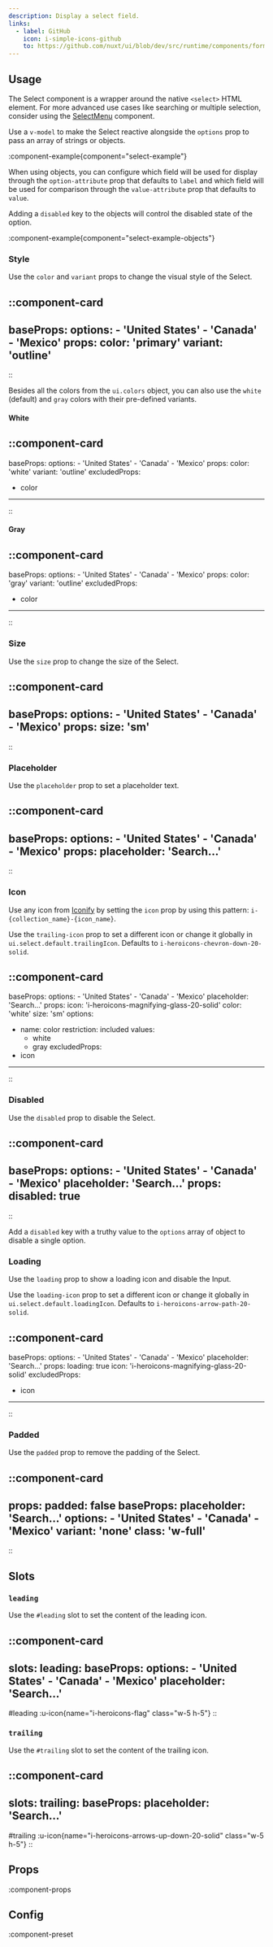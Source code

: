 ```yaml
---
description: Display a select field.
links:
  - label: GitHub
    icon: i-simple-icons-github
    to: https://github.com/nuxt/ui/blob/dev/src/runtime/components/forms/Select.vue
---
```


## Usage

The Select component is a wrapper around the native `<select>` HTML element. For more advanced use cases like searching or multiple selection, consider using the [SelectMenu](/components/select-menu) component.

Use a `v-model` to make the Select reactive alongside the `options` prop to pass an array of strings or objects.

:component-example{component="select-example"}

When using objects, you can configure which field will be used for display through the `option-attribute` prop that defaults to `label` and which field will be used for comparison through the `value-attribute` prop that defaults to `value`.

Adding a `disabled` key to the objects will control the disabled state of the option.

:component-example{component="select-example-objects"}

### Style

Use the `color` and `variant` props to change the visual style of the Select.

::component-card
---
baseProps:
  options:
    - 'United States'
    - 'Canada'
    - 'Mexico'
props:
  color: 'primary'
  variant: 'outline'
---
::

Besides all the colors from the `ui.colors` object, you can also use the `white` (default) and `gray` colors with their pre-defined variants.

#### White

::component-card
---
baseProps:
  options:
    - 'United States'
    - 'Canada'
    - 'Mexico'
props:
  color: 'white'
  variant: 'outline'
excludedProps:
  - color
---
::

#### Gray

::component-card
---
baseProps:
  options:
    - 'United States'
    - 'Canada'
    - 'Mexico'
props:
  color: 'gray'
  variant: 'outline'
excludedProps:
  - color
---
::

### Size

Use the `size` prop to change the size of the Select.

::component-card
---
baseProps:
  options:
    - 'United States'
    - 'Canada'
    - 'Mexico'
props:
  size: 'sm'
---
::

### Placeholder

Use the `placeholder` prop to set a placeholder text.

::component-card
---
baseProps:
  options:
    - 'United States'
    - 'Canada'
    - 'Mexico'
props:
  placeholder: 'Search...'
---
::

### Icon

Use any icon from [Iconify](https://icones.js.org) by setting the `icon` prop by using this pattern: `i-{collection_name}-{icon_name}`.

Use the `trailing-icon` prop to set a different icon or change it globally in `ui.select.default.trailingIcon`. Defaults to `i-heroicons-chevron-down-20-solid`.

::component-card
---
baseProps:
  options:
    - 'United States'
    - 'Canada'
    - 'Mexico'
  placeholder: 'Search...'
props:
  icon: 'i-heroicons-magnifying-glass-20-solid'
  color: 'white'
  size: 'sm'
options:
  - name: color
    restriction: included
    values:
      - white
      - gray
excludedProps:
  - icon
---
::

### Disabled

Use the `disabled` prop to disable the Select.

::component-card
---
baseProps:
  options:
    - 'United States'
    - 'Canada'
    - 'Mexico'
  placeholder: 'Search...'
props:
  disabled: true
---
::

Add a `disabled` key with a truthy value to the `options` array of object to disable a single option.

### Loading

Use the `loading` prop to show a loading icon and disable the Input.

Use the `loading-icon` prop to set a different icon or change it globally in `ui.select.default.loadingIcon`. Defaults to `i-heroicons-arrow-path-20-solid`.

::component-card
---
baseProps:
  options:
    - 'United States'
    - 'Canada'
    - 'Mexico'
  placeholder: 'Search...'
props:
  loading: true
  icon: 'i-heroicons-magnifying-glass-20-solid'
excludedProps:
  - icon
---
::

### Padded

Use the `padded` prop to remove the padding of the Select.

::component-card
---
props:
  padded: false
baseProps:
  placeholder: 'Search...'
  options:
    - 'United States'
    - 'Canada'
    - 'Mexico'
  variant: 'none'
  class: 'w-full'
---
::

## Slots

### `leading`

Use the `#leading` slot to set the content of the leading icon.

::component-card
---
slots:
  leading: <UIcon name="i-heroicons-flag" class="w-5 h-5" />
baseProps:
  options:
    - 'United States'
    - 'Canada'
    - 'Mexico'
  placeholder: 'Search...'
---

#leading
  :u-icon{name="i-heroicons-flag" class="w-5 h-5"}
::

### `trailing`

Use the `#trailing` slot to set the content of the trailing icon.

::component-card
---
slots:
  trailing: <UIcon name="i-heroicons-arrows-up-down-20-solid" class="w-5 h-5" />
baseProps:
  placeholder: 'Search...'
---

#trailing
  :u-icon{name="i-heroicons-arrows-up-down-20-solid" class="w-5 h-5"}
::

## Props

:component-props

## Config

:component-preset

